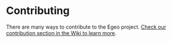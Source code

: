 # Contributing

There are many ways to contribute to the Egeo project. [Check our contribution section in the Wiki to learn more](https://github.com/Stratio/egeo-theme/wiki/How-to-contribute).
